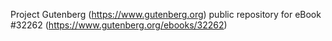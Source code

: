 Project Gutenberg (https://www.gutenberg.org) public repository for eBook #32262 (https://www.gutenberg.org/ebooks/32262)
